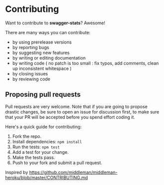 # Contributing 

Want to contribute to **swagger-stats**? Awesome!


There are many ways you can contribute:

* by using prerelease versions
* by reporting bugs
* by suggesting new features
* by writing or editing documentation
* by writing code ( no patch is too small : fix typos, add comments, clean up inconsistent whitespace )
* by closing issues
* by reviewing code

## Proposing pull requests

Pull requests are very welcome. Note that if you are going to propose drastic changes, be sure to open an issue for discussion first, to make sure that your PR will be accepted before you spend effort coding it.


Here's a quick guide for contributing:

1. Fork the repo.
1. Install dependencies: `npm install`
1. Run the tests: `npm test`
1. Add a test for your change.
1. Make the tests pass.
1. Push to your fork and submit a pull request.


Inspired by https://github.com/middleman/middleman-heroku/blob/master/CONTRIBUTING.md
